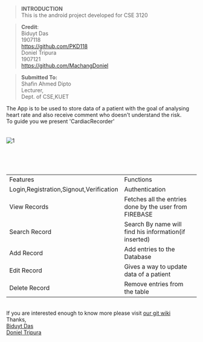 > **INTRODUCTION**<br />
This is the android project developed for CSE 3120

> **Credit**:<br/>
     Biduyt Das<br />
       1907118<br />
       https://github.com/PKD118<br />
     Doniel Tripura<br />
       1907121<br />
https://github.com/MachangDoniel<br />


> **Submitted To:**<br/>
        Shafin Ahmed Dipto<br />
        Lecturer,<br />
        Dept. of CSE,KUET<br />


The App is to be used to store data of a patient with the goal of analysing heart rate and also receive comment who doesn't understand the risk.
<br />To guide you we present 'CardiacRecorder'<br />
<br />
<br />
![1](https://github.com/MachangDoniel/Heart/assets/121412263/48c8b8f2-edb4-465c-8e29-86ad7a485277)

<br />
<br />
<br />
<table>
  <tr> 
    <td>Features</td>
    <td>Functions</td>
  </tr>
  <tr> 
    <td>Login,Registration,Signout,Verification</td>
    <td>Authentication</td>
  </tr>
  <tr> 
    <td>View Records</td>
    <td>Fetches all the entries done by the user from FIREBASE</td>
  </tr>
  <tr>
    <td>Search Record</td>
    <td>Search By name will find his information(if inserted)</td>
  </tr>
  <tr>
    <td>Add Record</td>
    <td>Add entries to the Database</td>
  </tr>
  <tr>
    <td>Edit Record</td>
    <td>Gives a way to update data of a patient</td>
  </tr>
  <tr>
    <td>Delete Record</td>
    <td>Remove entries from the table</td>
  </tr>
</table> 

<br />
If you are interested enough to know more please visit <a href="https://github.com/PKD118/Heart/wiki">our git wiki</a>
<br />
Thanks,<br />
<a href="https://github.com/PKD118">Biduyt Das</a><br />
<a href="https://github.com/MachangDoniel">Doniel Tripura</a>



